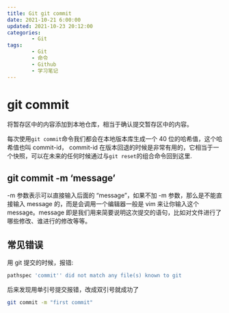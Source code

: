 ```yaml
---
title: Git git commit
date: 2021-10-21 6:00:00
updated: 2021-10-23 20:12:00
categories:
        - Git
tags:
        - Git
        - 命令
        - Github
        - 学习笔记
---
```


# git commit

将暂存区中的内容添加到本地仓库，相当于确认提交暂存区中的内容。

每次使用`git commit`命令我们都会在本地版本库生成一个 40 位的哈希值，这个哈希值也叫 commit-id，
commit-id 在版本回退的时候是非常有用的，它相当于一个快照，可以在未来的任何时候通过与`git reset`的组合命令回到这里.

## git commit -m ‘message’

-m 参数表示可以直接输入后面的 “message”，如果不加 -m 参数，那么是不能直接输入 message 的，而是会调用一个编辑器一般是 vim 来让你输入这个 message。message 即是我们用来简要说明这次提交的语句，比如对文件进行了哪些修改、谁进行的修改等等。

## 常见错误

用 git 提交的时候，报错:

```bash
pathspec 'commit'' did not match any file(s) known to git
```

后来发现用单引号提交报错，改成双引号就成功了

```bash
git commit -m "first commit"
```
